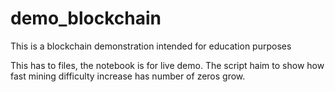 # demo_blockchain
This is a blockchain demonstration intended for education purposes

This has to files, the notebook is for live demo.
The script haim to show how fast mining difficulty increase has number of zeros grow. 

